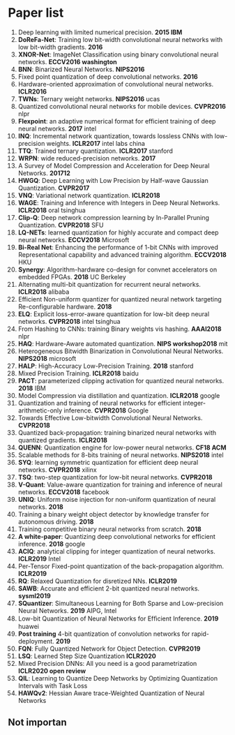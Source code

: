 # Paper list

1.  Deep learning with limited numerical precision. **2015 IBM**
2.  **DoReFa-Net**: Training low bit-width convolutional neural networks with low bit-width gradients. **2016**
3.  **XNOR-Net**: ImageNet Classification using binary convolutional
    neural networks. **ECCV2016 washington**
4.  **BNN**: Binarized Neural Networks. **NIPS2016**
5.  Fixed point quantization of deep convolutional networks. **2016**
6.  Hardware-oriented approximation of convolutional neural networks.
    **ICLR2016**
7.  **TWNs**: Ternary weight networks. **NIPS2016** ucas
8.  Quantized convolutional neural networks for mobile devices.
    **CVPR2016** nlpr
9.  **Flexpoint**: an adaptive numerical format for efficient training
    of deep neural networks. **2017** intel
10. **INQ**: Incremental network quantization, towards lossless CNNs
    with low-precision weights. **ICLR2017** intel labs china
11. **TTQ**: Trained ternary quantization. **ICLR2017** stanford
12. **WRPN**: wide reduced-precision networks. **2017**
13. A Survey of Model Compression and Acceleration for Deep Neural
    Networks. **201712**
14. **HWGQ**: Deep Learning with Low Precision by Half-wave Gaussian
    Quantization. **CVPR2017**
15. **VNQ**: Variational network quantization. **ICLR2018**
16. **WAGE**: Training and Inference with Integers in Deep Neural
    Networks. **ICLR2018** oral tsinghua
17. **Clip-Q**: Deep network compression learning by In-Parallel Pruning
    Quantization. **CVPR2018** SFU
18. **LQ-NETs**: learned quantization for highly accurate and compact
    deep neural networks. **ECCV2018** Microsoft
19. **Bi-Real Net**: Enhancing the performance of 1-bit CNNs with
    improved Representational capability and advanced training
    algorithm. **ECCV2018** HKU
20. **Synergy**: Algorithm-hardware co-design for convnet accelerators
    on embedded FPGAs. **2018** UC Berkeley
21. Alternating multi-bit quantization for recurrent neural networks.
    **ICLR2018** alibaba
22. Efficient Non-uniform quantizer for quantized neural network
    targeting Re-configurable hardware. **2018**
23. **ELQ**: Explicit loss-error-aware quantization for low-bit deep
    neural networks. **CVPR2018** intel tsinghua
24. From Hashing to CNNs: training Binary weights vis hashing.
    **AAAI2018** nlpr
25. **HAQ**: Hardware-Aware automated quantization. **NIPS
    workshop2018** mit
26. Heterogeneous Bitwidth Binarization in Convolutional Neural
    Networks. **NIPS2018** microsoft
27. **HALP**: High-Accuracy Low-Precision Training. **2018** stanford
28. Mixed Precision Training. **ICLR2018** baidu
29. **PACT**: parameterized clipping activation for quantized neural
    networks. **2018** IBM
30. Model Compression via distillation and quantization. **ICLR2018**
    google
31. Quantization and training of neural networks for efficient
    integer-arithmetic-only inference. **CVPR2018** Google
32. Towards Effective Low-bitwidth Convolutional Neural Networks.
    **CVPR2018**
33. Quantized back-propagation: training binarized neural networks with
    quantized gradients. **ICLR2018**
34. **QUENN**: Quantization engine for low-power neural networks. **CF18
    ACM**
35. Scalable methods for 8-bits training of neural networks.
    **NIPS2018** intel
36. **SYQ**: learning symmetric quantization for efficient deep neural
    networks. **CVPR2018** xilinx
37. **TSQ**: two-step quantization for low-bit neural networks. **CVPR2018**
38. **V-Quant**: Value-aware quantization for training and inference of
    neural networks. **ECCV2018** facebook
39. **UNIQ**: Uniform noise injection for non-uniform quantization of
    neural networks. **2018**
40. Training a binary weight object detector by knowledge transfer for
    autonomous driving. **2018**
41. Training competitive binary neural networks from scratch. **2018**
42. **A white-paper**: Quantizing deep convolutional networks for
    efficient inference. **2018** google
43. **ACIQ**: analytical clipping for integer quantization of neural
    networks. **ICLR2019** Intel
44. Per-Tensor Fixed-point quantization of the back-propagation
    algorithm. **ICLR2019**
45. **RQ**: Relaxed Quantization for disretized NNs. **ICLR2019**
46. **SAWB**: Accurate and efficient 2-bit quantized neural networks.
    **sysml2019**
47. **SQuantizer**: Simultaneous Learning for Both Sparse and
    Low-precision Neural Networks. **2019** AIPG, Intel
48. Low-bit Quantization of Neural Networks for Efﬁcient Inference.
    **2019** huawei
49. **Post training** 4-bit quantization of convolution networks for
    rapid-deployment. **2019**
50. **FQN**: Fully Quantized Network for Object Detection. **CVPR2019**
51. **LSQ**: Learned Step Size Quantization **ICLR2020**
52. Mixed Precision DNNs: All you need is a good parametrization **ICLR2020 open review**
53. **QIL**: Learning to Quantize Deep Networks by Optimizing Quantization Intervals with Task Loss
54. **HAWQv2**: Hessian Aware trace-Weighted Quantization of Neural Networks

## Not importan


